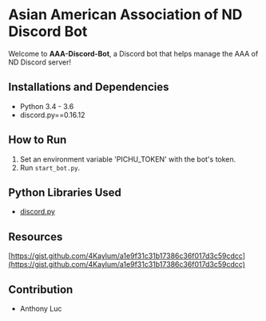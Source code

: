 # Asian American Association of ND Discord Bot

Welcome to **AAA-Discord-Bot**, a Discord bot that helps manage the AAA of ND Discord server!

## Installations and Dependencies

* Python 3.4 - 3.6
* discord.py==0.16.12

## How to Run

1) Set an environment variable 'PICHU_TOKEN' with the bot's token.
2) Run `start_bot.py`.

## Python Libraries Used
* [discord.py](https://pypi.org/project/discord.py/)

## Resources

[https://gist.github.com/4Kaylum/a1e9f31c31b17386c36f017d3c59cdcc](https://gist.github.com/4Kaylum/a1e9f31c31b17386c36f017d3c59cdcc)

## Contribution
* Anthony Luc
